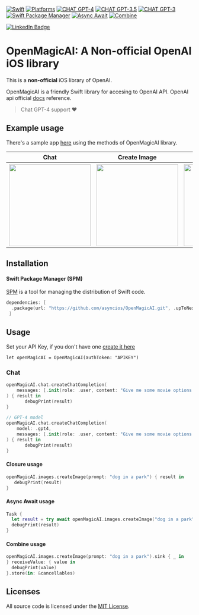 [![Swift](https://img.shields.io/badge/Swift-5.7_|_5.6_|_5.5-red)](https://img.shields.io/badge/Swift-5.7_|_5.6_|_5.5-red)
[![Platforms](https://img.shields.io/badge/Platforms-macOS_iOS_tvOS_watchOS_Linux_Windows-green?style=flat-square)](https://img.shields.io/badge/Platforms-macOS_iOS_tvOS_watchOS_Linux_Windows-Green?style=flat-square)
[![CHAT GPT-4](https://img.shields.io/badge/CHAT_GPT_4-Support-blue)](https://img.shields.io/badge/CHAT_GPT_4-Support-blue)
[![CHAT GPT-3.5](https://img.shields.io/badge/CHAT_GPT_3.5-Support-blue)](https://img.shields.io/badge/CHAT_GPT_3.5-Support-blue)
[![CHAT GPT-3](https://img.shields.io/badge/CHAT_GPT_3-Support-blue)](https://img.shields.io/badge/CHAT_GPT_3-Support-blue)
[![Swift Package Manager](https://img.shields.io/badge/Swift_Package_Manager-Compatible-green)](https://img.shields.io/badge/Swift_Package_Manager-Compatible-green)
[![Async Await](https://img.shields.io/badge/Async_Await-Support-blue)](https://img.shields.io/badge/Async_Await-Support-blue)
[![Combine](https://img.shields.io/badge/Combine-Support-blue)](https://img.shields.io/badge/Combine-Support-blue)
<div id="badges">
  <a href="https://www.linkedin.com/in/francocadillo/">
    <img src="https://img.shields.io/badge/Linkedin-blue?style=flat&logo=linkedin&labelColor=blue" alt="LinkedIn Badge"/>
  </a>
</div>


# OpenMagicAI: A Non-official OpenAI iOS library

This is a **non-official** iOS library of OpenAI.

OpenMagicAI is a friendly Swift library for accesing to OpenAI API. OpenAI api official [docs](https://platform.openai.com/docs/introduction) reference.
> Chat GPT-4 support :heart:

## Example usage

There's a sample app [here](https://github.com/asyncios/OpenMagicAI/tree/master/SampleApp) using the methods of OpenMagicAI library.

<table>
<tr>
    <th>Chat</th>
    <th>Create Image</th>
    <th>List Models</th>
  </tr>
  <tr>
    <th>
      <img src="https://user-images.githubusercontent.com/11830293/225047055-a2a1fd22-9920-4e2e-a5c2-20181db4bc18.gif" width="220"/>
    </th>
    <th>
      <img src="https://user-images.githubusercontent.com/11830293/225047312-4e5ac16b-51af-4499-9417-790a5ec01cd7.gif" width="220"/>
    </th>
    <th>
      <img src="https://user-images.githubusercontent.com/11830293/225047637-5026a063-e131-4363-80e7-70ee3d09423c.gif" width="220"/>
    </th>
  </tr>
</table>

## Installation

#### Swift Package Manager (SPM)

[SPM](https://swift.org/package-manager/) is a tool for managing the distribution of Swift code.

```swift
dependencies: [ 
  .package(url: "https://github.com/asyncios/OpenMagicAI.git", .upToNextMajor(from: "1.2.0"))
 ]
```

## Usage

Set your API Key, if you don't have one [create it here](https://platform.openai.com/account/api-keys)

`let openMagicAI = OpenMagicAI(authToken: "APIKEY")`

### Chat

```swift
openMagicAI.chat.createChatCompletion(
    messages: [.init(role: .user, content: "Give me some movie options for tonight")]
) { result in
       debugPrint(result)
}

// GPT-4 model
openMagicAI.chat.createChatCompletion(
    model: .gpt4,
    messages: [.init(role: .user, content: "Give me some movie options for tonight")]
) { result in
       debugPrint(result)
}
```

#### Closure usage

```swift
openMagicAI.images.createImage(prompt: "dog in a park") { result in
   debugPrint(result)
}
```

#### Async Await usage

```swift
Task {
  let result = try await openMagicAI.images.createImage("dog in a park")
  debugPrint(result)
}
```

#### Combine usage

```swift
openMagicAI.images.createImage(prompt: "dog in a park").sink { _ in
} receiveValue: { value in
  debugPrint(value)
}.store(in: &cancellables)
```

## Licenses

All source code is licensed under the [MIT License](https://github.com/asyncios/OpenMagicAI/blob/master/LICENSE).
